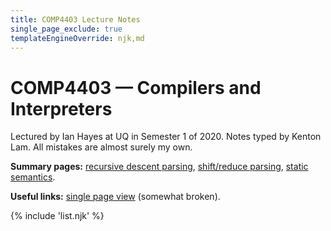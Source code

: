 ```yaml
---
title: COMP4403 Lecture Notes
single_page_exclude: true
templateEngineOverride: njk,md
---
```


# COMP4403 &mdash; Compilers and Interpreters

Lectured by Ian Hayes at UQ in Semester 1 of 2020. Notes typed by Kenton Lam.
All mistakes are almost surely my own.

**Summary pages:** [recursive descent parsing](/Recursive%20Descent%20Parsing/),
[shift/reduce parsing](/Shift-Reduce%20Parsing/), 
[static semantics](/Static%20Semantics/).

**Useful links:** [single page view](/Single%20Page/) (somewhat broken).

{% include 'list.njk' %}
